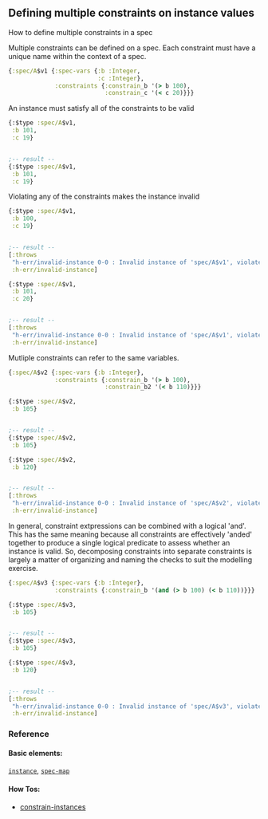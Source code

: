 <!---
  This markdown file was generated. Do not edit.
  -->

## Defining multiple constraints on instance values

How to define multiple constraints in a spec

Multiple constraints can be defined on a spec. Each constraint must have a unique name within the context of a spec.

```clojure
{:spec/A$v1 {:spec-vars {:b :Integer,
                         :c :Integer},
             :constraints {:constrain_b '(> b 100),
                           :constrain_c '(< c 20)}}}
```

An instance must satisfy all of the constraints to be valid

```clojure
{:$type :spec/A$v1,
 :b 101,
 :c 19}


;-- result --
{:$type :spec/A$v1,
 :b 101,
 :c 19}
```

Violating any of the constraints makes the instance invalid

```clojure
{:$type :spec/A$v1,
 :b 100,
 :c 19}


;-- result --
[:throws
 "h-err/invalid-instance 0-0 : Invalid instance of 'spec/A$v1', violates constraints constrain_b"
 :h-err/invalid-instance]
```

```clojure
{:$type :spec/A$v1,
 :b 101,
 :c 20}


;-- result --
[:throws
 "h-err/invalid-instance 0-0 : Invalid instance of 'spec/A$v1', violates constraints constrain_c"
 :h-err/invalid-instance]
```

Mutliple constraints can refer to the same variables.

```clojure
{:spec/A$v2 {:spec-vars {:b :Integer},
             :constraints {:constrain_b '(> b 100),
                           :constrain_b2 '(< b 110)}}}
```

```clojure
{:$type :spec/A$v2,
 :b 105}


;-- result --
{:$type :spec/A$v2,
 :b 105}
```

```clojure
{:$type :spec/A$v2,
 :b 120}


;-- result --
[:throws
 "h-err/invalid-instance 0-0 : Invalid instance of 'spec/A$v2', violates constraints constrain_b2"
 :h-err/invalid-instance]
```

In general, constraint extpressions can be combined with a logical 'and'. This has the same meaning because all constraints are effectively 'anded' together to produce a single logical predicate to assess whether an instance is valid. So, decomposing constraints into separate constraints is largely a matter of organizing and naming the checks to suit the modelling exercise.

```clojure
{:spec/A$v3 {:spec-vars {:b :Integer},
             :constraints {:constrain_b '(and (> b 100) (< b 110))}}}
```

```clojure
{:$type :spec/A$v3,
 :b 105}


;-- result --
{:$type :spec/A$v3,
 :b 105}
```

```clojure
{:$type :spec/A$v3,
 :b 120}


;-- result --
[:throws
 "h-err/invalid-instance 0-0 : Invalid instance of 'spec/A$v3', violates constraints constrain_b"
 :h-err/invalid-instance]
```

### Reference

#### Basic elements:

[`instance`](../halite_basic-syntax-reference.md#instance), [`spec-map`](../../halite_spec-syntax-reference.md)

#### How Tos:

* [constrain-instances](../how-to/halite_constrain-instances.md)


